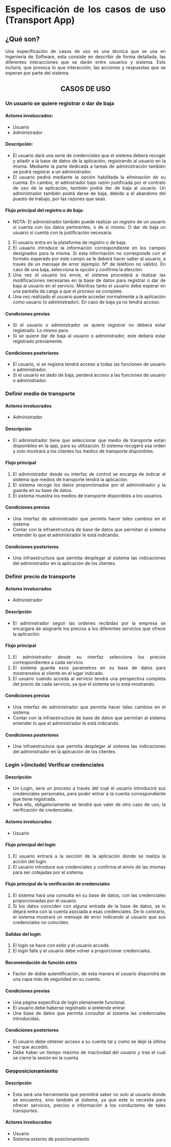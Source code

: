 <div align="justify">

# Especificación de los casos de uso (Transport App)

## ¿Qué son?
Una especificación de casos de uso es una técnica que se usa en Ingeniería de Software, esta consiste en describir de forma detallada, las diferentes interacciones que se darán entre usuarios y sistema. Esto incluirá, que provoca lo que interacción, las acciones y respuestas que se esperan por parte del sistema.

## <div align="center">CASOS DE USO</div>

### Un usuario se quiere registrar o dar de baja

#### Actores involucrados:
- Usuario
- Administrador

#### Descripción:
- El usuario dará una serie de credenciales que el sistema deberá recoger y añadir a la base de datos de la aplicación, registrando al usuario en la misma. Mediante la parte dedicada a tareas de administración también se podrá registrar a un administrador.
- El usuario pedirá mediante la opción habilitada la eliminación de su cuenta. En cambio, el admistrador bajo razón justificada por el contrato de uso de la aplicación, también podrá dar de baja al usuario. Un administrador también podrá darse de baja, debido a el abandono del puesto de trabajo, por las razones que sean.

#### Flujo principal del registro o de baja:
- NOTA: El administrador también puede realizar un registro de un usuario si cuenta con los datos pertinentes, o de sí mismo. O dar de baja un usuario si cuenta con la justificación necesaria.
1. El usuario entra en la plataforma de registro o de baja.
2. El usuario introduce la información correspondiente en los campos designados para la misma. Si esta información no corresponde con el formato esperado por este campo se le deberá hacer saber al usuario, a través de un mensaje de error (ejemplo: Nº de teléfono no válido). En caso de una baja, selecciona la opción y confirma la elección.
3. Una vez el usuario los envíe, el sistema procederá a realizar las modificaciones necesarias en la base de datos para registrar o dar de baja al usuario en el servicio. Mientras tanto el usuario debe esperar en una pantalla de carga a que el proceso se complete.
4. Una vez realizado el usuario puede acceder normalmente a la aplicación como usuario (o administrador). En caso de baja ya no tendrá acceso.

#### Condiciones previas
- Si el usuario o administrador se quiere registrar no deberá estar registrado. Lo mismo para.
- Si se quiere dar de baja al usuario o administrador, este deberá estar registrado previamente.

#### Condiciones posteriores
- El usuario, si se registra tendrá acceso a todas las funciones de usuario o administrador.
- Si el usuario es dado de baja, perderá acceso a las funciones de usuario o administrador.

### Definir medio de transporte

#### Actores involucrados
- Administrador

#### Descripción
- El administrador tiene que seleccionar que medio de transporte están disponibles en la app, para su utilización. El sistema recogerá esa orden y solo mostrará a los clientes los medios de transporte disponibles.

#### Flujo principal
1. El administrador desde su interfaz de control se encarga de indicar al sistema que medios de transporte tendrá la aplicación.
2. El sistema recoge los datos proporcionados por el administrador y la guarda en su base de datos.
3. El sistema muestra los medios de transporte disponibles a los usuarios.

#### Condiciones previas
- Una interfaz de administrador que permita hacer tales cambios en el sistema
- Contar con la infraestructura de base de datos que permitan al sistema entender lo que el administrador le está indicando.

#### Condiciones posteriores
- Una infraestructura que permita desplegar al sistema las indicaciones del administrador en la aplicación de los clientes.

### Definir precio de transporte

#### Actores involucrados
- Administrador

#### Descripción
- El administrador según las ordenes recibidas por la empresa se encargará de asignarle los precios a los diferentes servicios que ofrece la aplicación.

#### Flujo principal
1. El administrador desde su interfaz selecciona los precios correspondientes a cada servicio
2. El sistema guarda esos parametros en su base de datos para mostrarselos al cliente en el lugar indicado.
3. El usuario cuando acceda al servicio tendrá una perspectiva completa del precio de cada servicio, ya que el sistema se lo está mostrando.

#### Condiciones previas
- Una interfaz de administrador que permita hacer tales cambios en el sistema.
- Contar con la infraestructura de base de datos que permitan al sistema entender lo que el administrador le está indicando.

#### Condiciones posteriores
- Una infraestructura que permita desplegar al sistema las indicaciones del administrador en la aplicación de los clientes.

### Login >(include) Verificar credenciales

#### Descripción
- Un Login, será un proceso a través del cual el usuario introducirá sus credenciales personales, para poder entrar a la cuenta correspondiente que tiene registrada.
- Para ello, obligatoriamente se tendrá que valer de otro caso de uso, la verificación de credenciales.

#### Actores involucrados
- Usuario

#### Flujo principal del login
1. El usuario entrará a la sección de la aplicación donde se realiza la acción del login.
2. El usuario introduce sus credenciales y confirma el envío de las mismas para ser cotejadas por el sistema.
#### Flujo principal de la verificación de credenciales
1. El sistema hará una consulta en su base de datos, con las credenciales proporcionadas por el usuario.
2. Si los datos coinciden con alguna entrada de la base de datos, se lo dejará entra con la cuenta asociada a esas credenciales. De lo contrario, el sistema mostrará un mensaje de error indicando al usuario que sus credenciales no coinciden.
#### Salidas del login
1. El login se hace con exito y el usuario accede.
2. El login falla y el usuario debe volver a proporcionar credenciales.

#### Recomendación de función extra
- Factor de doble autentificación, de esta manera el usuario dispondrá de una capa más de seguridad en su cuenta.

#### Condiciones previas
- Una página específica de login plenamente funcional.
- El usuario debe haberse registrado si pretende entrar.
- Una base de datos que permita consultar al sistema las credenciales introducidas.

#### Condiciones posteriores
- El usuario debe obtener acceso a su cuenta tal y como se dejó la última vez que accedió.
- Debe haber un tiempo máximo de inactividad del usuario y tras el cual se cierre la sesión en la cuenta.

### Geoposicionamiento

#### Descripción
- Esta será una herramienta que permitirá saber no solo al usuario donde se encuentra, sino también al sistema, ya que este lo necesita para ofrecer servicios, precios e información a los conductores de tales transportes.

#### Actores involucrados
- Usuario
- Sistema externo de posicionamiento
</div>